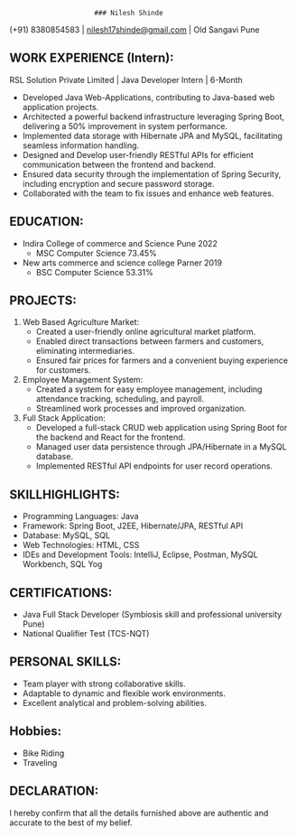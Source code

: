                          ### Nilesh Shinde
(+91) 8380854583 | nilesh17shinde@gmail.com | Old Sangavi Pune

## WORK EXPERIENCE (Intern):
RSL Solution Private Limited | Java Developer Intern | 6-Month
- Developed Java Web-Applications, contributing to Java-based web application projects.
- Architected a powerful backend infrastructure leveraging Spring Boot, delivering a 50% improvement in system performance.
- Implemented data storage with Hibernate JPA and MySQL, facilitating seamless information handling.
- Designed and Develop user-friendly RESTful APIs for efficient communication between the frontend and
backend.
- Ensured data security through the implementation of Spring Security, including encryption and secure
password storage.
- Collaborated with the team to fix issues and enhance web features.
## EDUCATION:
- Indira College of commerce and Science Pune 2022
   - MSC Computer Science 73.45%
- New arts commerce and science college Parner 2019
   - BSC Computer Science 53.31%
## PROJECTS:
1. Web Based Agriculture Market:
   - Created a user-friendly online agricultural market platform.
   - Enabled direct transactions between farmers and customers, eliminating intermediaries.
   - Ensured fair prices for farmers and a convenient buying experience for customers.
2. Employee Management System:
   - Created a system for easy employee management, including attendance tracking, scheduling, and payroll.
   - Streamlined work processes and improved organization.
3. Full Stack Application:
   - Developed a full-stack CRUD web application using Spring Boot for the backend and React for the frontend.
   - Managed user data persistence through JPA/Hibernate in a MySQL database.
   - Implemented RESTful API endpoints for user record operations.
## SKILLHIGHLIGHTS:
- Programming Languages: Java
- Framework: Spring Boot, J2EE, Hibernate/JPA, RESTful API
- Database: MySQL, SQL
- Web Technologies: HTML, CSS
- IDEs and Development Tools: IntelliJ, Eclipse, Postman, MySQL Workbench, SQL Yog
## CERTIFICATIONS:
- Java Full Stack Developer (Symbiosis skill and professional university Pune)
- National Qualifier Test (TCS-NQT)
## PERSONAL SKILLS:
- Team player with strong collaborative skills.
- Adaptable to dynamic and flexible work environments.
- Excellent analytical and problem-solving abilities.
## Hobbies:
- Bike Riding
- Traveling
## DECLARATION:
I hereby confirm that all the details furnished above are authentic and accurate to the best of my belief.
